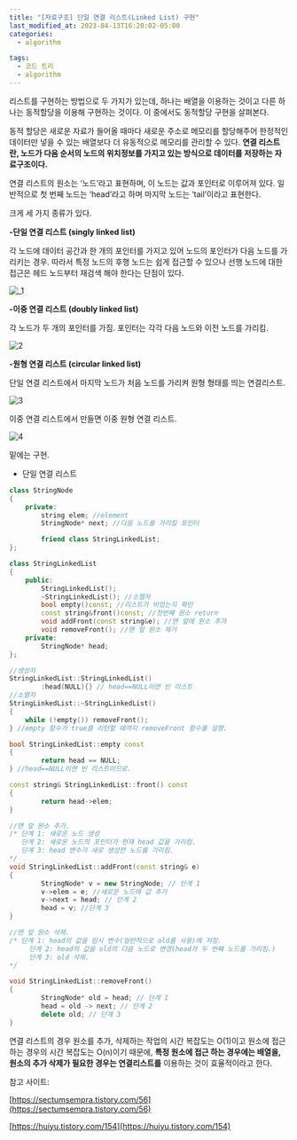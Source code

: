 ```yaml
---
title: "[자료구조] 단일 연결 리스트(Linked List) 구현"
last_modified_at: 2023-04-13T16:20:02-05:00
categories:
  - algorithm

tags:
  - 코드 트리
  - algorithm
---
```



리스트를 구현하는 방법으로 두 가지가 있는데, 하나는 배열을 이용하는 것이고 다른 하나는 동적할당을 이용해 구현하는 것이다. 이 중에서도 동적할당 구현을 살펴본다. 

동적 할당은 새로운 자료가 들어올 때마다 새로운 주소로 메모리를 할당해주어 한정적인 데이터만 넣을 수 있는 배열보다 더 유동적으로 메모리를 관리할 수 있다. **연결 리스트란, 노드가 다음 순서의 노드의 위치정보를 가지고 있는 방식으로 데이터를 저장하는 자료구조이다.** 

연결 리스트의 원소는 ‘노드’라고 표현하며, 이 노드는 값과 포인터로 이루어져 있다. 일반적으로 첫 번째 노드는 ‘head’라고 하며 마지막 노드는 ‘tail’이라고 표현한다. 

크게 세 가지 종류가 있다. 

**-단일 연결 리스트 (singly linked list)**

각 노드에 데이터 공간과 한 개의 포인터를 가지고 있어 노드의 포인터가 다음 노드를 가리키는 경우. 따라서 특정 노드의 후행 노드는 쉽게 접근할 수 있으나 선행 노드에 대한 접근은 헤드 노드부터 재검색 해야 한다는 단점이 있다. 

![_1](https://user-images.githubusercontent.com/63995044/231798988-65ce2fd5-10da-4f2a-bd03-ad06c2cbf2b7.png)

**-이중 연결 리스트 (doubly linked list)**

각 노드가 두 개의 포인터를 가짐. 포인터는 각각 다음 노드와 이전 노드를 가리킴.

![2](https://user-images.githubusercontent.com/63995044/231799003-1dec8d0b-0248-454a-a54f-0c1986fffdd6.png)

**-원형 연결 리스트 (circular linked list)**

단일 연결 리스트에서 마지막 노드가 처음 노드를 가리켜 원형 형태를 띄는 연결리스트. 

![3](https://user-images.githubusercontent.com/63995044/231799005-7f14d85b-624e-4e1f-94b5-f3732f76c5ed.png)

이중 연결 리스트에서 만들면 이중 원형 연결 리스트.

![4](https://user-images.githubusercontent.com/63995044/231799008-f135ac02-f2a2-4182-a6bd-d35a4ac5ee78.png)

밑에는 구현.

- 단일 연결 리스트

```cpp
class StringNode 
{
	private:
		string elem; //element
		StringNode* next; //다음 노드를 가리킬 포인터

		friend class StringLinkedList;
};

class StringLinkedList
{
	public:
		StringLinkedList();
		~StringLinkedList(); //소멸자
		bool empty()const; //리스트가 비었는지 확인
		const string&front()const; //첫번째 원소 return
		void addFront(const string&e); //맨 앞에 원소 추가
		void removeFront(); //맨 앞 원소 제거
	private:
		StringNode* head;
};

//생성자
StringLinkedList::StringLinkedList()
		:head(NULL){} // head==NULL이면 빈 리스트
//소멸자
StringLinkedList::~StringLinkedList()
{
	while (!empty()) removeFront();
} //empty 함수가 true를 리턴할 때까지 removeFront 함수를 실행.

bool StringLinkedList::empty const
{
		return head == NULL;
} //head==NULL이면 빈 리스트이므로.

const string& StringLinkedList::front() const
{
		return head->elem;
}

//맨 앞 원소 추가.
/* 단계 1: 새로운 노드 생성
   단계 2: 새로운 노드의 포인터가 현재 head 값을 가리킴.
   단계 3: head 변수가 새로 생성한 노드를 가리킴. 
*/
void StringLinkedList::addFront(const string& e)
{
		StringNode* v = new StringNode; // 단계 1
		v->elem = e; //새로운 노드에 값 추가
		v->next = head; // 단계 2
		head = v; //단계 3
}

//맨 앞 원소 삭제.
/* 단계 1: head의 값을 임시 변수(일반적으로 old를 사용)에 저장.
	 단계 2: head의 값을 old의 다음 노드로 변경(head가 두 번째 노드를 가리킴.)
	 단계 3: old 삭제.
*/

void StringLinkedList::removeFront() 
{
		StringNode* old = head; // 단계 1
		head = old -> next; // 단계 2
		delete old; // 단계 3
} 

```

연결 리스트의 경우 원소를 추가, 삭제하는 작업의 시간 복잡도는 O(1)이고 원소에 접근하는 경우의 시간 복잡도는 O(n)이기 때문에, **특정 원소에 접근 하는 경우에는 배열을, 원소의 추가 삭제가 필요한 경우는 연결리스트를** 이용하는 것이 효율적이라고 한다. 

참고 사이트:

[https://sectumsempra.tistory.com/56](https://sectumsempra.tistory.com/56)

[https://huiyu.tistory.com/154](https://huiyu.tistory.com/154)
